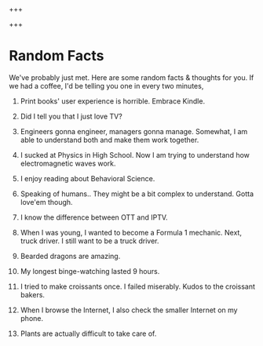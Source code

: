 +++

+++

# Random Facts

We've probably just met. Here are some random facts & thoughts for you. If we had a coffee, I'd be telling you one in every two minutes,

1. Print books' user experience is horrible. Embrace Kindle.

2. Did I tell you that I just love TV?

3. Engineers gonna engineer, managers gonna manage. Somewhat, I am able to understand both and make them work together.

4. I sucked at Physics in High School. Now I am trying to understand how electromagnetic waves work.

5. I enjoy reading about Behavioral Science.

6. Speaking of humans.. They might be a bit complex to understand. Gotta love'em though.

7. I know the difference between OTT and IPTV.

8. When I was young, I wanted to become a Formula 1 mechanic. Next, truck driver. I still want to be a truck driver.

9. Bearded dragons are amazing.

10. My longest binge-watching lasted 9 hours. 

11. I tried to make croissants once. I failed miserably. Kudos to the croissant bakers.

12. When I browse the Internet, I also check the smaller Internet on my phone.

13. Plants are actually difficult to take care of.
